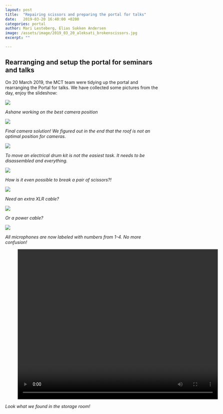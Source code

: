 ```yaml
---
layout: post
title:  "Repairing scissors and preparing the portal for talks"
date:   2019-03-20 16:40:00 +0200
categories: portal
author: Mari Lesteberg, Elias Sukken Andersen
image: /assets/image/2019_03_20_aleksati_brokenscissors.jpg
excerpt: ""

---
```

## Rearranging and setup the portal for seminars and talks

On 20 March 2019, the MCT team were tidying up the portal and rearranging the Portal for talks. We have collected some pictures from the day, enjoy the slideshow:

<img src="/assets/image/2019_03_20_aleksati_movingcamera2.jpg"  />

_Ashane working on the best camera position_

<img src="/assets/image/2019_03_20_aleksati_finalcamerasolution.jpg"  />

_Final camera solution! We figured out in the end that the roof is not an optimal position for cameras._

<img src="/assets/image/2019_03_20_aleksati_movingdrumkit.jpg" />

_To move an electrical drum kit is not the easiest task. It needs to be disassembled and everything._

<img src="/assets/image/2019_03_20_aleksati_brokenscissors.jpg"  />

_How is it even possible to break a pair of scissors?!_

<img src="/assets/image/2019_03_20_aleksati_xlrcables.jpg"  />

_Need an extra XLR cable?_

<img src="/assets/image/2019_03_20_aleksati_labeling1.jpg" />

_Or a power cable?_

<img src="/assets/image/2019_03_20_aleksati_mic1.jpg" />

_All microphones are now labeled with numbers from 1-4. No more confusion!_

<figure align="middle">
<video width="640" height="480" controls>
    <source src="https://docs.google.com/uc?export=download&id=1Y4P1D57-nYJdXj3gv5XPVnCPhk8mldQZ" type='video/mp4'>
</video>
</figure>

_Look what we found in the storage room!_
